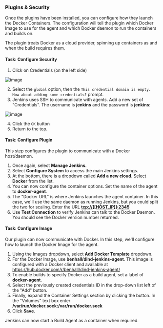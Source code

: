 ### Plugins & Security

Once the plugins have been installed, you can configure how they launch the Docker Containers. The configuration will tell the plugin which Docker Image to use for the agent and which Docker daemon to run the containers and builds on.

The plugin treats Docker as a cloud provider, spinning up containers as and when the build requires them.

#### Task: Configure Security

1. Click on Credentials (on the left side)

![image](https://user-images.githubusercontent.com/558905/37984825-53a50ac6-31c5-11e8-8d88-76610aa7426e.png)

2. Select the `global` option, then the `This credential domain is empty. How about adding some credentials?` prompt.
3. Jenkins uses SSH to communicate with agents. Add a new set of "Credentials". The username is **jenkins** and the password is **jenkins**:

![image](https://user-images.githubusercontent.com/558905/37985129-fd391d84-31c5-11e8-8954-44a13e2c98c3.png)

4. Click the `OK` button
5. Return to the top.

#### Task: Configure Plugin

This step configures the plugin to communicate with a Docker host/daemon.

1. Once again, select **Manage Jenkins**.
2. Select **Configure System** to access the main Jenkins settings.
3. At the bottom, there is a dropdown called **Add a new cloud**. Select **Docker** from the list.
4. You can now configure the container options. Set the name of the agent to **docker-agent**.
5. The "Docker URL" is where Jenkins launches the agent container. In this case, we'll use the same daemon as running Jenkins, but you could split the two for scaling. Enter the URL **[tcp://[[HOST_IP]]:2345](tcp://[[HOST_IP]]:2345)**
6. Use **Test Connection** to verify Jenkins can talk to the Docker Daemon. You should see the Docker version number returned.

#### Task: Configure Image

Our plugin can now communicate with Docker. In this step, we'll configure how to launch the Docker Image for the agent.

1. Using the Images dropdown, select **Add Docker Template** dropdown.
2. For the Docker Image, use **benhall/dind-jenkins-agent**. This image is configured with a Docker client and available at https://hub.docker.com/r/benhall/dind-jenkins-agent/
3. To enable builds to specify Docker as a build agent, set a label of **docker-agent**.
4. Select the previously created credentials ID in the drop-down list left of the "Add" button.
6. Finally, expand the Container Settings section by clicking the button. In the "Volumes" text box enter **/var/run/docker.sock:/var/run/docker.sock**
7. Click **Save**.

Jenkins can now start a Build Agent as a container when required.
